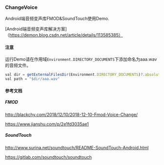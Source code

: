 ### ChangeVoice

Android端音频变声库FMOD&SoundTouch使用Demo.

[Android端音频变声库解决方案]（https://demon.blog.csdn.net/article/details/113585385）


#### 注意
运行Demo请在作用域```Environment.DIRECTORY_DOCUMENTS```下添加命名为aaa.wav的音频文件。

```js
val dir = getExternalFilesDir(Environment.DIRECTORY_DOCUMENTS)?.absolutePath
val path = "$dir/aaa.wav"
```

#### 参考文档

##### FMOD
<http://blackchy.com/2018/12/10/2018-12-10-Fmod-Voice-Change/>

<https://www.jianshu.com/p/2e1fd3035ae1>

##### SoundTouch

<http://www.surina.net/soundtouch/README-SoundTouch-Android.html>

<https://gitlab.com/soundtouch/soundtouch>

